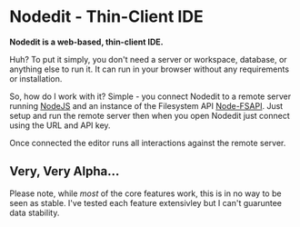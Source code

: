 # Nodedit - Thin-Client IDE

**Nodedit is a web-based, thin-client IDE.**

Huh? To put it simply, you don't need a server or workspace, database, or anything else to run it. It can run in your browser without any requirements or installation.

So, how do I work with it? Simple - you connect Nodedit to a remote server running [NodeJS](http://nodejs.org/) and an instance of the Filesystem API [Node-FSAPI](https://github.com/Fluidbyte/Node-FSAPI). Just setup and run the remote server then when you open Nodedit just connect using the URL and API key.

Once connected the editor runs all interactions against the remote server.

## Very, Very Alpha...

Please note, while *most* of the core features work, this is in no way to be seen as stable. I've tested each feature extensivley but I can't guaruntee data stability.